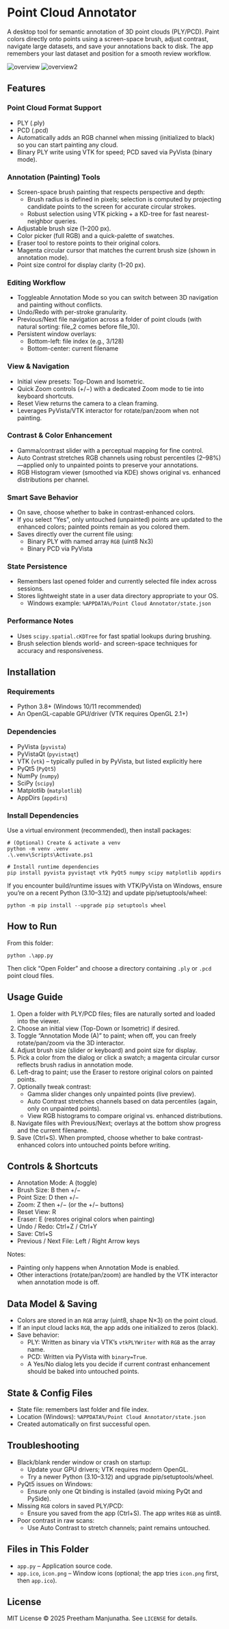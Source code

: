 # Point Cloud Annotator

A desktop tool for semantic annotation of 3D point clouds (PLY/PCD). Paint colors directly onto points using a screen-space brush, adjust contrast, navigate large datasets, and save your annotations back to disk. The app remembers your last dataset and position for a smooth review workflow.

![overview](assets/overview_01.png)
![overview2](assets/overview_02.png)


## Features

### Point Cloud Format Support
- PLY (.ply)
- PCD (.pcd)
- Automatically adds an RGB channel when missing (initialized to black) so you can start painting any cloud.
- Binary PLY write using VTK for speed; PCD saved via PyVista (binary mode).

### Annotation (Painting) Tools
- Screen-space brush painting that respects perspective and depth:
  - Brush radius is defined in pixels; selection is computed by projecting candidate points to the screen for accurate circular strokes.
  - Robust selection using VTK picking + a KD-tree for fast nearest-neighbor queries.
- Adjustable brush size (1–200 px).
- Color picker (full RGB) and a quick-palette of swatches.
- Eraser tool to restore points to their original colors.
- Magenta circular cursor that matches the current brush size (shown in annotation mode).
- Point size control for display clarity (1–20 px).

### Editing Workflow
- Toggleable Annotation Mode so you can switch between 3D navigation and painting without conflicts.
- Undo/Redo with per-stroke granularity.
- Previous/Next file navigation across a folder of point clouds (with natural sorting: file_2 comes before file_10).
- Persistent window overlays:
  - Bottom-left: file index (e.g., 3/128)
  - Bottom-center: current filename

### View & Navigation
- Initial view presets: Top-Down and Isometric.
- Quick Zoom controls (+/−) with a dedicated Zoom mode to tie into keyboard shortcuts.
- Reset View returns the camera to a clean framing.
- Leverages PyVista/VTK interactor for rotate/pan/zoom when not painting.

### Contrast & Color Enhancement
- Gamma/contrast slider with a perceptual mapping for fine control.
- Auto Contrast stretches RGB channels using robust percentiles (2–98%)—applied only to unpainted points to preserve your annotations.
- RGB Histogram viewer (smoothed via KDE) shows original vs. enhanced distributions per channel.

### Smart Save Behavior
- On save, choose whether to bake in contrast-enhanced colors.
- If you select “Yes”, only untouched (unpainted) points are updated to the enhanced colors; painted points remain as you colored them.
- Saves directly over the current file using:
  - Binary PLY with named array `RGB` (uint8 Nx3)
  - Binary PCD via PyVista

### State Persistence
- Remembers last opened folder and currently selected file index across sessions.
- Stores lightweight state in a user data directory appropriate to your OS.
  - Windows example: `%APPDATA%/Point Cloud Annotator/state.json`

### Performance Notes
- Uses `scipy.spatial.cKDTree` for fast spatial lookups during brushing.
- Brush selection blends world- and screen-space techniques for accuracy and responsiveness.


## Installation

### Requirements
- Python 3.8+ (Windows 10/11 recommended)
- An OpenGL-capable GPU/driver (VTK requires OpenGL 2.1+)

### Dependencies
- PyVista (`pyvista`)
- PyVistaQt (`pyvistaqt`)
- VTK (`vtk`) – typically pulled in by PyVista, but listed explicitly here
- PyQt5 (`PyQt5`)
- NumPy (`numpy`)
- SciPy (`scipy`)
- Matplotlib (`matplotlib`)
- AppDirs (`appdirs`)

### Install Dependencies
Use a virtual environment (recommended), then install packages:

```pwsh
# (Optional) Create & activate a venv
python -m venv .venv
.\.venv\Scripts\Activate.ps1

# Install runtime dependencies
pip install pyvista pyvistaqt vtk PyQt5 numpy scipy matplotlib appdirs
```

If you encounter build/runtime issues with VTK/PyVista on Windows, ensure you’re on a recent Python (3.10–3.12) and update pip/setuptools/wheel:

```pwsh
python -m pip install --upgrade pip setuptools wheel
```


## How to Run

From this folder:

```pwsh
python .\app.py
```

Then click “Open Folder” and choose a directory containing `.ply` or `.pcd` point cloud files.


## Usage Guide

1. Open a folder with PLY/PCD files; files are naturally sorted and loaded into the viewer.
2. Choose an initial view (Top-Down or Isometric) if desired.
3. Toggle “Annotation Mode (A)” to paint; when off, you can freely rotate/pan/zoom via the 3D interactor.
4. Adjust brush size (slider or keyboard) and point size for display.
5. Pick a color from the dialog or click a swatch; a magenta circular cursor reflects brush radius in annotation mode.
6. Left-drag to paint; use the Eraser to restore original colors on painted points.
7. Optionally tweak contrast:
   - Gamma slider changes only unpainted points (live preview).
   - Auto Contrast stretches channels based on data percentiles (again, only on unpainted points).
   - View RGB histograms to compare original vs. enhanced distributions.
8. Navigate files with Previous/Next; overlays at the bottom show progress and the current filename.
9. Save (Ctrl+S). When prompted, choose whether to bake contrast-enhanced colors into untouched points before writing.


## Controls & Shortcuts

- Annotation Mode: A (toggle)
- Brush Size: B then +/−
- Point Size: D then +/−
- Zoom: Z then +/− (or the +/− buttons)
- Reset View: R
- Eraser: E (restores original colors when painting)
- Undo / Redo: Ctrl+Z / Ctrl+Y
- Save: Ctrl+S
- Previous / Next File: Left / Right Arrow keys

Notes:
- Painting only happens when Annotation Mode is enabled.
- Other interactions (rotate/pan/zoom) are handled by the VTK interactor when annotation mode is off.


## Data Model & Saving

- Colors are stored in an `RGB` array (uint8, shape N×3) on the point cloud.
- If an input cloud lacks `RGB`, the app adds one initialized to zeros (black).
- Save behavior:
  - PLY: Written as binary via VTK’s `vtkPLYWriter` with `RGB` as the array name.
  - PCD: Written via PyVista with `binary=True`.
  - A Yes/No dialog lets you decide if current contrast enhancement should be baked into untouched points.


## State & Config Files

- State file: remembers last folder and file index.
- Location (Windows): `%APPDATA%/Point Cloud Annotator/state.json`
- Created automatically on first successful open.


## Troubleshooting

- Black/blank render window or crash on startup:
  - Update your GPU drivers; VTK requires modern OpenGL.
  - Try a newer Python (3.10–3.12) and upgrade pip/setuptools/wheel.
- PyQt5 issues on Windows:
  - Ensure only one Qt binding is installed (avoid mixing PyQt and PySide).
- Missing `RGB` colors in saved PLY/PCD:
  - Ensure you saved from the app (Ctrl+S). The app writes `RGB` as uint8.
- Poor contrast in raw scans:
  - Use Auto Contrast to stretch channels; paint remains untouched.


## Files in This Folder

- `app.py` – Application source code.
- `app.ico`, `icon.png` – Window icons (optional; the app tries `icon.png` first, then `app.ico`).


## License

MIT License © 2025 Preetham Manjunatha. See `LICENSE` for details.
